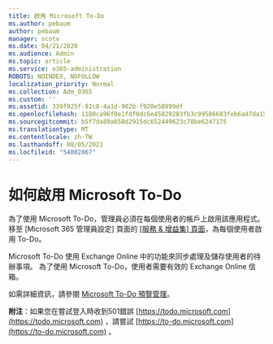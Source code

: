 ```yaml
---
title: 啟用 Microsoft To-Do
ms.author: pebaum
author: pebaum
manager: scotv
ms.date: 04/21/2020
ms.audience: Admin
ms.topic: article
ms.service: o365-administration
ROBOTS: NOINDEX, NOFOLLOW
localization_priority: Normal
ms.collection: Adm_O365
ms.custom: ''
ms.assetid: 339f925f-91c8-4a1d-902b-f920e58999df
ms.openlocfilehash: 1180ca96f0e1fdf0dc6e45829283fb3c99586683feb6ad7da1571fc05f41c48d
ms.sourcegitcommit: b5f7da89a650d2915dc652449623c78be6247175
ms.translationtype: MT
ms.contentlocale: zh-TW
ms.lasthandoff: 08/05/2021
ms.locfileid: "54002867"
---
```

# <a name="how-to-enable-microsoft-to-do"></a>如何啟用 Microsoft To-Do

為了使用 Microsoft To-Do，管理員必須在每個使用者的帳戶上啟用該應用程式。 移至 [Microsoft 365 管理員設定] 頁面的 [[服務 &amp; 增益集] 頁面](https://portal.office.com/adminportal/home#/Settings/ServicesAndAddIns)，為每個使用者啟用 To-Do。
  
Microsoft To-Do 使用 Exchange Online 中的功能來同步處理及儲存使用者的待辦事項。 為了使用 Microsoft To-Do，使用者需要有效的 Exchange Online 信箱。
  
如需詳細資訊，請參閱 [Microsoft To-Do 預覽管理](https://support.office.com/article/490c1a8c-2333-4952-8125-841afadb9620.aspx)。
  
 **附注**：如果您在嘗試登入時收到501錯誤 [https://todo.microsoft.com](https://todo.microsoft.com) ，請嘗試 [https://to-do.microsoft.com](https://to-do.microsoft.com) 。
  

